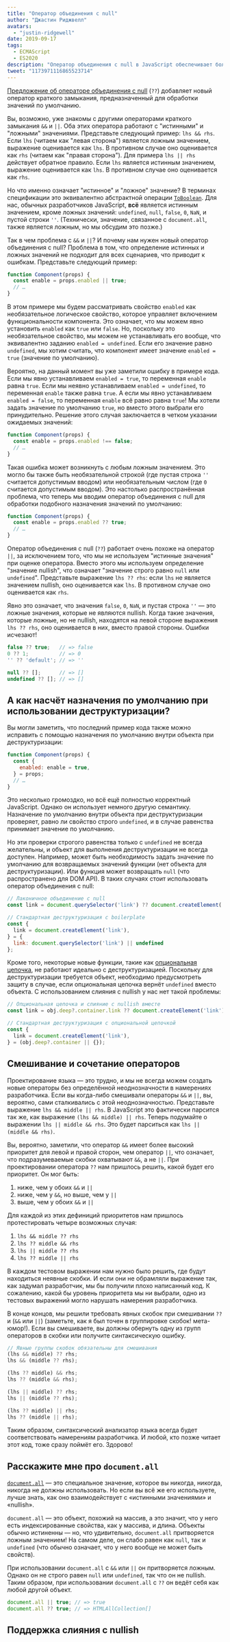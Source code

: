 ```yaml
---
title: "Оператор объединения с null"
author: "Джастин Риджвелл"
avatars:
  - "justin-ridgewell"
date: 2019-09-17
tags:
  - ECMAScript
  - ES2020
description: "Оператор объединения с null в JavaScript обеспечивает более безопасное использование выражений по умолчанию."
tweet: "1173971116865523714"
---
```

[Предложение об операторе объединения с null](https://github.com/tc39/proposal-nullish-coalescing/) (`??`) добавляет новый оператор краткого замыкания, предназначенный для обработки значений по умолчанию.

Вы, возможно, уже знакомы с другими операторами краткого замыкания `&&` и `||`. Оба этих оператора работают с &quot;истинными&quot; и &quot;ложными&quot; значениями. Представьте следующий пример: `lhs && rhs`. Если `lhs` (читаем как &quot;левая сторона&quot;) является ложным значением, выражение оценивается как `lhs`. В противном случае оно оценивается как `rhs` (читаем как &quot;правая сторона&quot;). Для примера `lhs || rhs` действует обратное правило. Если `lhs` является истинным значением, выражение оценивается как `lhs`. В противном случае оно оценивается как `rhs`.

<!--truncate-->
Но что именно означает &quot;истинное&quot; и &quot;ложное&quot; значение? В терминах спецификации это эквивалентно абстрактной операции [`ToBoolean`](https://tc39.es/ecma262/#sec-toboolean). Для нас, обычных разработчиков JavaScript, **всё** является истинным значением, кроме ложных значений: `undefined`, `null`, `false`, `0`, `NaN`, и пустой строки `''`. (Технически, значение, связанное с `document.all`, также является ложным, но мы обсудим это позже.)

Так в чем проблема с `&&` и `||`? И почему нам нужен новый оператор объединения с null? Проблема в том, что определение истинных и ложных значений не подходит для всех сценариев, что приводит к ошибкам. Представьте следующий пример:

```js
function Component(props) {
  const enable = props.enabled || true;
  // …
}
```

В этом примере мы будем рассматривать свойство `enabled` как необязательное логическое свойство, которое управляет включением функциональности компонента. Это означает, что мы можем явно установить `enabled` как `true` или `false`. Но, поскольку это необязательное свойство, мы можем не устанавливать его вообще, что эквивалентно заданию `enabled = undefined`. Если его значение равно `undefined`, мы хотим считать, что компонент имеет значение `enabled = true` (значение по умолчанию).

Вероятно, на данный момент вы уже заметили ошибку в примере кода. Если мы явно устанавливаем `enabled = true`, то переменная `enable` равна `true`. Если мы неявно устанавливаем `enabled = undefined`, то переменная `enable` также равна `true`. А если мы явно устанавливаем `enabled = false`, то переменная `enable` всё равно равна `true`! Мы хотели задать значение по умолчанию `true`, но вместо этого выбрали его принудительно. Решение этого случая заключается в четком указании ожидаемых значений:

```js
function Component(props) {
  const enable = props.enabled !== false;
  // …
}
```

Такая ошибка может возникнуть с любым ложным значением. Это могло бы также быть необязательной строкой (где пустая строка `''` считается допустимым вводом) или необязательным числом (где `0` считается допустимым вводом). Это настолько распространённая проблема, что теперь мы вводим оператор объединения с null для обработки подобного назначения значений по умолчанию:

```js
function Component(props) {
  const enable = props.enabled ?? true;
  // …
}
```

Оператор объединения с null (`??`) работает очень похоже на оператор `||`, за исключением того, что мы не используем &quot;истинные значения&quot; при оценке оператора. Вместо этого мы используем определение &quot;значение nullish&quot;, что означает &quot;значение строго равно `null` или `undefined`&quot;. Представьте выражение `lhs ?? rhs`: если `lhs` не является значением nullish, оно оценивается как `lhs`. В противном случае оно оценивается как `rhs`.

Явно это означает, что значения `false`, `0`, `NaN`, и пустая строка `''` — это ложные значения, которые не являются nullish. Когда такие значения, которые ложные, но не nullish, находятся на левой стороне выражения `lhs ?? rhs`, оно оценивается в них, вместо правой стороны. Ошибки исчезают!

```js
false ?? true;   // => false
0 ?? 1;          // => 0
'' ?? 'default'; // => ''

null ?? [];      // => []
undefined ?? []; // => []
```

## А как насчёт назначения по умолчанию при использовании деструктуризации?

Вы могли заметить, что последний пример кода также можно исправить с помощью назначения по умолчанию внутри объекта при деструктуризации:

```js
function Component(props) {
  const {
    enabled: enable = true,
  } = props;
  // …
}
```

Это несколько громоздко, но всё ещё полностью корректный JavaScript. Однако он использует немного другую семантику. Назначение по умолчанию внутри объекта при деструктуризации проверяет, равно ли свойство строго `undefined`, и в случае равенства принимает значение по умолчанию.

Но эти проверки строгого равенства только с `undefined` не всегда желательны, и объект для выполнения деструктуризации не всегда доступен. Например, может быть необходимость задать значение по умолчанию для возвращаемых значений функции (нет объекта для деструктуризации). Или функция может возвращать `null` (что распространено для DOM API). В таких случаях стоит использовать оператор объединения с null:

```js
// Лаконичное объединение с null
const link = document.querySelector('link') ?? document.createElement('link');

// Стандартная деструктуризация с boilerplate
const {
  link = document.createElement('link'),
} = {
  link: document.querySelector('link') || undefined
};
```

Кроме того, некоторые новые функции, такие как [опциональная цепочка](/features/optional-chaining), не работают идеально с деструктуризацией. Поскольку для деструктуризации требуется объект, необходимо предусмотреть защиту в случае, если опциональная цепочка вернёт `undefined` вместо объекта. С использованием слияния с nullish у нас нет такой проблемы:

```js
// Опциональная цепочка и слияние с nullish вместе
const link = obj.deep?.container.link ?? document.createElement('link');

// Стандартная деструктуризация с опциональной цепочкой
const {
  link = document.createElement('link'),
} = (obj.deep?.container || {});
```

## Смешивание и сочетание операторов

Проектирование языка — это трудно, и мы не всегда можем создать новые операторы без определённой неоднозначности в намерениях разработчика. Если вы когда-либо смешивали операторы `&&` и `||`, вы, вероятно, сами сталкивались с этой неоднозначностью. Представьте выражение `lhs && middle || rhs`. В JavaScript это фактически парсится так же, как выражение `(lhs && middle) || rhs`. Теперь подумайте о выражении `lhs || middle && rhs`. Это будет парситься как `lhs || (middle && rhs)`.

Вы, вероятно, заметили, что оператор `&&` имеет более высокий приоритет для левой и правой сторон, чем оператор `||`, что означает, что подразумеваемые скобки охватывают `&&`, а не `||`. При проектировании оператора `??` нам пришлось решить, какой будет его приоритет. Он мог быть:

1. ниже, чем у обоих `&&` и `||`
2. ниже, чем у `&&`, но выше, чем у `||`
3. выше, чем у обоих `&&` и `||`

Для каждой из этих дефиниций приоритетов нам пришлось протестировать четыре возможных случая:

1. `lhs && middle ?? rhs`
2. `lhs ?? middle && rhs`
3. `lhs || middle ?? rhs`
4. `lhs ?? middle || rhs`

В каждом тестовом выражении нам нужно было решить, где будут находиться неявные скобки. И если они не обрамляли выражение так, как задумал разработчик, мы бы получили плохо написанный код. К сожалению, какой бы уровень приоритета мы ни выбрали, одно из тестовых выражений могло нарушать намерения разработчика.

В конце концов, мы решили требовать явных скобок при смешивании `??` и (`&&` или `||`) (заметьте, как я был точен в группировке скобок! мета-юмор!). Если вы смешиваете, вы должны обернуть одну из групп операторов в скобки или получите синтаксическую ошибку.

```js
// Явные группы скобок обязательны для смешивания
(lhs && middle) ?? rhs;
lhs && (middle ?? rhs);

(lhs ?? middle) && rhs;
lhs ?? (middle && rhs);

(lhs || middle) ?? rhs;
lhs || (middle ?? rhs);

(lhs ?? middle) || rhs;
lhs ?? (middle || rhs);
```

Таким образом, синтаксический анализатор языка всегда будет соответствовать намерениям разработчика. И любой, кто позже читает этот код, тоже сразу поймёт его. Здорово!

## Расскажите мне про `document.all`

[`document.all`](https://developer.mozilla.org/en-US/docs/Web/API/Document/all) — это специальное значение, которое вы никогда, никогда, никогда не должны использовать. Но если вы всё же его используете, лучше знать, как оно взаимодействует с «истинными значениями» и «nullish».

`document.all` — это объект, похожий на массив, а это значит, что у него есть индексированные свойства, как у массива, и длина. Объекты обычно истиненны — но, что удивительно, `document.all` притворяется ложным значением! На самом деле, он слабо равен как `null`, так и `undefined` (что обычно означает, что у него вообще не может быть свойств).

При использовании `document.all` с `&&` или `||` он притворяется ложным. Однако он не строго равен `null` или `undefined`, так что он не nullish. Таким образом, при использовании `document.all` с `??` он ведёт себя как любой другой объект.

```js
document.all || true; // => true
document.all ?? true; // => HTMLAllCollection[]
```

## Поддержка слияния с nullish

<feature-support chrome="80 https://bugs.chromium.org/p/v8/issues/detail?id=9547"
                 firefox="72 https://bugzilla.mozilla.org/show_bug.cgi?id=1566141"
                 safari="13.1 https://webkit.org/blog/10247/new-webkit-features-in-safari-13-1/"
                 nodejs="14 https://medium.com/@nodejs/node-js-version-14-available-now-8170d384567e"
                 babel="yes https://babeljs.io/docs/en/babel-plugin-proposal-nullish-coalescing-operator"></feature-support>
